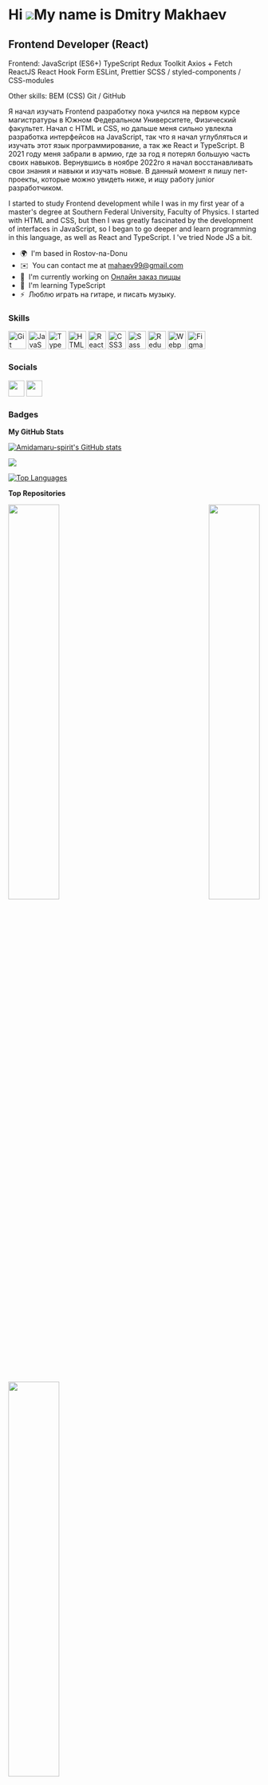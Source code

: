 Hi ![](https://user-images.githubusercontent.com/18350557/176309783-0785949b-9127-417c-8b55-ab5a4333674e.gif)My name is Dmitry Makhaev
======================================================================================================================================

Frontend Developer (React)
--------------------------

Frontend: 
JavaScript (ES6+) 
TypeScript 
Redux Toolkit 
Axios + Fetch 
ReactJS 
React Hook Form 
ESLint, Prettier 
SCSS / styled-components / CSS-modules 

Other skills: 
BEM (CSS) 
Git / GitHub 

Я начал изучать Frontend разработку пока учился на первом курсе магистратуры в Южном Федеральном Университете, Физический факультет. Начал с HTML и CSS, но дальше меня сильно увлекла разработка интерфейсов на JavaScript, так что я начал углубляться и изучать этот язык программирование, а так же React и TypeScript. В 2021 году меня забрали в армию, где за год я потерял большую часть своих навыков. Вернувшись в ноябре 2022го я начал восстанавливать свои знания и навыки и изучать новые. В данный момент я пишу пет-проекты, которые можно увидеть ниже, и ищу работу junior разработчиком. 

I started to study Frontend development while I was in my first year of a master's degree at Southern Federal University, Faculty of Physics. I started with HTML and CSS, but then I was greatly fascinated by the development of interfaces in JavaScript, so I began to go deeper and learn programming in this language, as well as React and TypeScript. I 've tried Node JS a bit.

* 🌍  I'm based in Rostov-na-Donu
* ✉️  You can contact me at [mahaev99@gmail.com](mailto:mahaev99@gmail.com)
* 🚀  I'm currently working on [Онлайн заказ пиццы](http://github.com/Amidamaru-spirit/pizza-party)
* 🧠  I'm learning TypeScript
* ⚡  Люблю играть на гитаре, и писать музыку.

### Skills


<p align="left">
<a href="https://git-scm.com/" target="_blank" rel="noreferrer"><img src="https://raw.githubusercontent.com/danielcranney/readme-generator/main/public/icons/skills/git-colored.svg" width="36" height="36" alt="Git" /></a>
<a href="https://developer.mozilla.org/en-US/docs/Web/JavaScript" target="_blank" rel="noreferrer"><img src="https://raw.githubusercontent.com/danielcranney/readme-generator/main/public/icons/skills/javascript-colored.svg" width="36" height="36" alt="JavaScript" /></a>
<a href="https://www.typescriptlang.org/" target="_blank" rel="noreferrer"><img src="https://raw.githubusercontent.com/danielcranney/readme-generator/main/public/icons/skills/typescript-colored.svg" width="36" height="36" alt="TypeScript" /></a>
<a href="https://developer.mozilla.org/en-US/docs/Glossary/HTML5" target="_blank" rel="noreferrer"><img src="https://raw.githubusercontent.com/danielcranney/readme-generator/main/public/icons/skills/html5-colored.svg" width="36" height="36" alt="HTML5" /></a>
<a href="https://reactjs.org/" target="_blank" rel="noreferrer"><img src="https://raw.githubusercontent.com/danielcranney/readme-generator/main/public/icons/skills/react-colored.svg" width="36" height="36" alt="React" /></a>
<a href="https://www.w3.org/TR/CSS/#css" target="_blank" rel="noreferrer"><img src="https://raw.githubusercontent.com/danielcranney/readme-generator/main/public/icons/skills/css3-colored.svg" width="36" height="36" alt="CSS3" /></a>
<a href="https://sass-lang.com/" target="_blank" rel="noreferrer"><img src="https://raw.githubusercontent.com/danielcranney/readme-generator/main/public/icons/skills/sass-colored.svg" width="36" height="36" alt="Sass" /></a>
<a href="https://redux.js.org/" target="_blank" rel="noreferrer"><img src="https://raw.githubusercontent.com/danielcranney/readme-generator/main/public/icons/skills/redux-colored.svg" width="36" height="36" alt="Redux" /></a>
<a href="https://webpack.js.org/" target="_blank" rel="noreferrer"><img src="https://raw.githubusercontent.com/danielcranney/readme-generator/main/public/icons/skills/webpack-colored.svg" width="36" height="36" alt="Webpack" /></a>
<a href="https://www.figma.com/" target="_blank" rel="noreferrer"><img src="https://raw.githubusercontent.com/danielcranney/readme-generator/main/public/icons/skills/figma-colored.svg" width="36" height="36" alt="Figma" /></a>
</p>


### Socials

<p align="left"> <a href="https://www.github.com/Amidamaru-spirit" target="_blank" rel="noreferrer"><img src="https://raw.githubusercontent.com/danielcranney/readme-generator/main/public/icons/socials/github.svg" width="32" height="32" /></a> <a href="https://www.linkedin.com/in/makhaev-dmitriy" target="_blank" rel="noreferrer"><img src="https://raw.githubusercontent.com/danielcranney/readme-generator/main/public/icons/socials/linkedin.svg" width="32" height="32" /></a></p>

### Badges

<b>My GitHub Stats</b>

<a href="http://www.github.com/Amidamaru-spirit"><img src="https://github-readme-stats.vercel.app/api?username=Amidamaru-spirit&show_icons=true&hide=&count_private=true&title_color=0891b2&text_color=ffffff&icon_color=0891b2&bg_color=1c1917&hide_border=true&show_icons=true" alt="Amidamaru-spirit's GitHub stats" /></a>

<a href="http://www.github.com/Amidamaru-spirit"><img src="https://github-readme-streak-stats.herokuapp.com/?user=Amidamaru-spirit&stroke=ffffff&background=1c1917&ring=0891b2&fire=0891b2&currStreakNum=ffffff&currStreakLabel=0891b2&sideNums=ffffff&sideLabels=ffffff&dates=ffffff&hide_border=true" /></a>

<a href="https://github.com/Amidamaru-spirit" align="left"><img src="https://github-readme-stats.vercel.app/api/top-langs/?username=Amidamaru-spirit&langs_count=10&title_color=0891b2&text_color=ffffff&icon_color=0891b2&bg_color=1c1917&hide_border=true&locale=en&custom_title=Top%20%Languages" alt="Top Languages" /></a>

<b>Top Repositories</b>

<div width="100%" align="center"><a href="https://github.com/Amidamaru-spirit/pizza-party" align="left"><img align="left" width="45%" src="https://github-readme-stats.vercel.app/api/pin/?username=Amidamaru-spirit&repo=pizza-party&title_color=0891b2&text_color=ffffff&icon_color=0891b2&bg_color=1c1917&hide_border=true&locale=en" /></a><a href="https://github.com/Amidamaru-spirit/VKinterbook" align="right"><img align="right" width="45%" src="https://github-readme-stats.vercel.app/api/pin/?username=Amidamaru-spirit&repo=VKinterbook&title_color=0891b2&text_color=ffffff&icon_color=0891b2&bg_color=1c1917&hide_border=true&locale=en" /></a></div><br /><br /><br /><br /><br /><br /><br />

<br /><br /><br /><br /><br />

<div width="100%" align="center"><a href="https://github.com/Amidamaru-spirit/sneak-and-skate" align="left"><img align="left" width="45%" src="https://github-readme-stats.vercel.app/api/pin/?username=Amidamaru-spirit&repo=sneak-and-skate&title_color=0891b2&text_color=ffffff&icon_color=0891b2&bg_color=1c1917&hide_border=true&locale=en" /></a></div>
